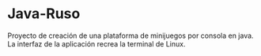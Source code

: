 # Java-Ruso

Proyecto de creación de una plataforma de minijuegos por consola
en java. La interfaz de la aplicación recrea la terminal de Linux.
